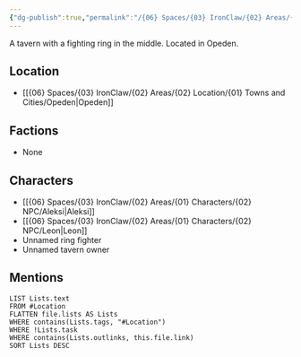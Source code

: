```yaml
---
{"dg-publish":true,"permalink":"/{06} Spaces/{03} IronClaw/{02} Areas/{02} Location/{01} Towns and Cities/{01} Landmarks/{01} Opeden/Opeden Tavern/","title":"Opeden Tavern"}
---
```



A tavern with a fighting ring in the middle. Located in Opeden.

## Location

- [[{06} Spaces/{03} IronClaw/{02} Areas/{02} Location/{01} Towns and Cities/Opeden\|Opeden]]

## Factions

- None

## Characters

- [[{06} Spaces/{03} IronClaw/{02} Areas/{01} Characters/{02} NPC/Aleksi\|Aleksi]]
- [[{06} Spaces/{03} IronClaw/{02} Areas/{01} Characters/{02} NPC/Leon\|Leon]]
- Unnamed ring fighter
- Unnamed tavern owner

## Mentions

```dataview
LIST Lists.text
FROM #Location
FLATTEN file.lists AS Lists
WHERE contains(Lists.tags, "#Location")
WHERE !Lists.task
WHERE contains(Lists.outlinks, this.file.link)
SORT Lists DESC
```
